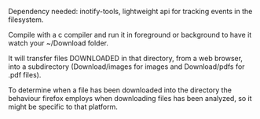 Dependency needed: inotify-tools, lightweight api for tracking events in the filesystem.

Compile with a c compiler and run it in foreground or background to have it watch your ~/Download folder.

It will transfer files DOWNLOADED in that directory, from a web browser, into a subdirectory (Download/images for images and Download/pdfs for .pdf files).

To determine when a file has been downloaded into the directory the behaviour firefox employs when downloading files has been analyzed, so it might be specific to that platform.
